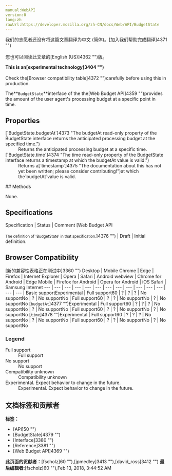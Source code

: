 ```yaml
---
manual:WebAPI
version:0
lang:zh
rawUrl:https://developer.mozilla.org/zh-CN/docs/Web/API/BudgetState
---
```




<bdi>我们的志愿者还没有将这篇文章翻译为<bdi>中文 (简体)</bdi>。[加入我们帮助完成翻译]4371 "")<br></br>您也可以阅读此文章的[English (US)]4362 "")版。</bdi>






**This is an[experimental technology]3404 "")**<br></br>Check the[Browser compatibility table]4372 "")carefully before using this in production.




The**`BudgetState`**interface of the the[Web Budget API]4359 "")provides the amount of the user agent&#39;s processing budget at a specific point in time.


## Properties<a name="Properties"></a>
<dl><dt>[`BudgetState.budgetAt`]4373 "The budgetAt read-only property of the BudgetState interface returns the anticipated processing budget at the specified time.")</dt><dd>Returns the anticipated processing budget at a specific time.</dd><dt>[`BudgetState.time`]4374 "The time read-only property of the BudgetState interface returns a timestamp at which the budgetAt value is valid.")</dt><dd>Returns a[`timestamp`]4375 "The documentation about this has not yet been written; please consider contributing!")at which the`budgetAt`value is valid.</dd></dl>
## Methods<a name="Methods"></a>


None.


## Specifications<a name="Specifications"></a>
Specification | Status | Comment 
[Web Budget API<br></br><small>The definition of &#39;BudgetState&#39; in that specification.</small>]4376 "") | Draft | Initial definition. 


## Browser Compatibility<a name="Browser_Compatibility"></a>
[新的兼容性表格正在测试中<i></i>]3360 "")
<abbr>Desktop<i></i></abbr> | <abbr>Mobile<i></i></abbr> 
<abbr>Chrome<i></i></abbr> | <abbr>Edge<i></i></abbr> | <abbr>Firefox<i></i></abbr> | <abbr>Internet Explorer<i></i></abbr> | <abbr>Opera<i></i></abbr> | <abbr>Safari<i></i></abbr> | <abbr>Android webview<i></i></abbr> | <abbr>Chrome for Android<i></i></abbr> | <abbr>Edge Mobile<i></i></abbr> | <abbr>Firefox for Android<i></i></abbr> | <abbr>Opera for Android<i></i></abbr> | <abbr>iOS Safari<i></i></abbr> | <abbr>Samsung Internet<i></i></abbr> 
 ---  |  ---  |  ---  |  ---  |  ---  |  ---  |  ---  |  ---  |  ---  |  ---  |  ---  |  ---  |  ---  |  ---  | 
Basic support<abbr>Experimental<i></i></abbr> | <abbr>Full support</abbr>60 | <abbr>?</abbr> | <abbr>?</abbr> | <abbr>?</abbr> | <abbr>No support</abbr>No | <abbr>?</abbr> | <abbr>No support</abbr>No | <abbr>Full support</abbr>60 | <abbr>?</abbr> | <abbr>?</abbr> | <abbr>No support</abbr>No | <abbr>?</abbr> | <abbr>No support</abbr>No 
[`budgetAt`]4377 "")<abbr>Experimental<i></i></abbr> | <abbr>Full support</abbr>60 | <abbr>?</abbr> | <abbr>?</abbr> | <abbr>?</abbr> | <abbr>No support</abbr>No | <abbr>?</abbr> | <abbr>No support</abbr>No | <abbr>Full support</abbr>60 | <abbr>?</abbr> | <abbr>?</abbr> | <abbr>No support</abbr>No | <abbr>?</abbr> | <abbr>No support</abbr>No 
[`time`]4378 "")<abbr>Experimental<i></i></abbr> | <abbr>Full support</abbr>60 | <abbr>?</abbr> | <abbr>?</abbr> | <abbr>?</abbr> | <abbr>No support</abbr>No | <abbr>?</abbr> | <abbr>No support</abbr>No | <abbr>Full support</abbr>60 | <abbr>?</abbr> | <abbr>?</abbr> | <abbr>No support</abbr>No | <abbr>?</abbr> | <abbr>No support</abbr>No 


### Legend<a name="Legend"></a>
<dl><dt><abbr>Full support</abbr></dt><dd>Full support</dd><dt><abbr>No support</abbr></dt><dd>No support</dd><dt><abbr>Compatibility unknown</abbr></dt><dd>Compatibility unknown</dd><dt><abbr>Experimental. Expect behavior to change in the future.<i></i></abbr></dt><dd>Experimental. Expect behavior to change in the future.</dd></dl>




## 文档标签和贡献者
**标签：**
* [API]50 "")
* [BudgetState]4379 "")
* [Interface]3380 "")
* [Reference]3381 "")
* [Web Budget API]4369 "")

**此页面的贡献者：**[fscholz]60 ""),[jpmedley]3413 ""),[david_ross]3412 "")
**最后编辑者:**[fscholz]60 ""),<time>Feb 13, 2018, 3:44:52 AM</time>


